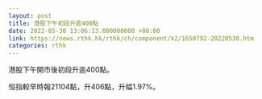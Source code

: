 ```yaml
---
layout: post
title: 港股下午初段升逾400點
date: 2022-05-30 13:06:13.000000000 +08:00
link: https://news.rthk.hk/rthk/ch/component/k2/1650792-20220530.htm
categories: rthk
---
```


港股下午開市後初段升逾400點。

恒指較早時報21104點，升406點，升幅1.97%。
